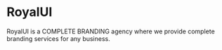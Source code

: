 # RoyalUI
RoyalUI is a COMPLETE BRANDING agency where we provide complete branding services for any business.

